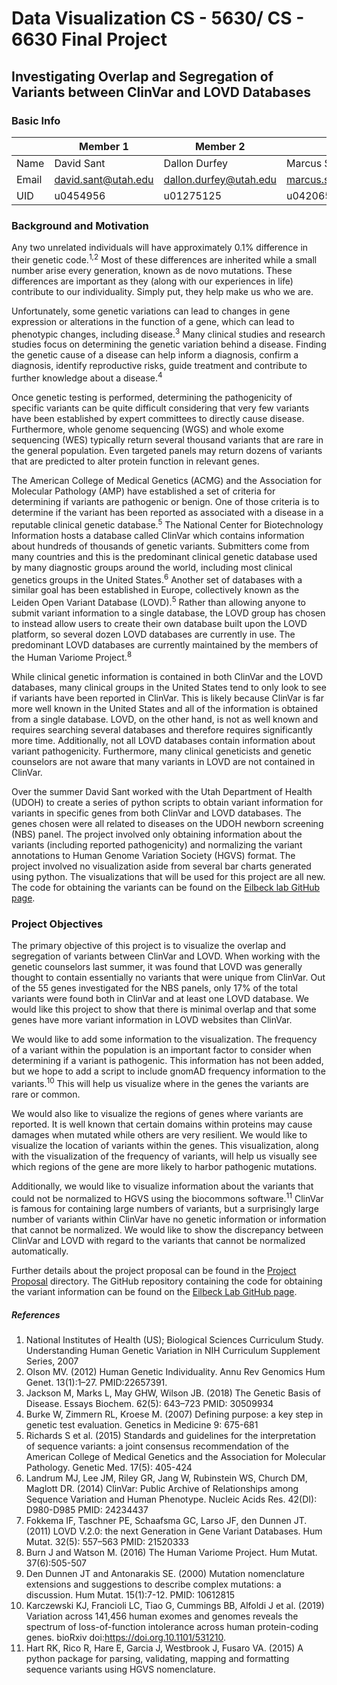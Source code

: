 
# **Data Visualization CS - 5630/ CS - 6630 Final Project**
## Investigating Overlap and Segregation of Variants between ClinVar and LOVD Databases

### Basic Info

|   	| Member 1| Member 2| Member 3|
|---	|---	|---	|---	|
|Name|David Sant|Dallon Durfey|Marcus Stucki|
|Email|david.sant@utah.edu|dallon.durfey@utah.edu|marcus.stucki@hsc.utah.edu|
|UID|u0454956|u01275125|u0420655|


### Background and Motivation

Any two unrelated individuals will have approximately 0.1% difference in their genetic code.<sup>1,2</sup> Most of these differences are inherited while a small number arise every generation, known as de novo mutations. These differences are important as they (along with our experiences in life) contribute to our individuality. Simply put, they help make us who we are.

Unfortunately, some genetic variations can lead to changes in gene expression or alterations in the function of a gene, which can lead to phenotypic changes, including disease.<sup>3</sup> Many clinical studies and research studies focus on determining the genetic variation behind a disease. Finding the genetic cause of a disease can help inform a diagnosis, confirm a diagnosis, identify reproductive risks, guide treatment and contribute to further knowledge about a disease.<sup>4</sup>  

Once genetic testing is performed, determining the pathogenicity of specific variants can be quite difficult considering that very few variants have been established by expert committees to directly cause disease. Furthermore, whole genome sequencing (WGS) and whole exome sequencing (WES) typically return several thousand variants that are rare in the general population. Even targeted panels may return dozens of variants that are predicted to alter protein function in relevant genes.

The American College of Medical Genetics (ACMG) and the Association for Molecular Pathology (AMP) have established a set of criteria for determining if variants are pathogenic or benign. One of those criteria is to determine if the variant has been reported as associated with a disease in a reputable clinical genetic database.<sup>5</sup> The National Center for Biotechnology Information hosts a database called ClinVar which contains information about hundreds of thousands of genetic variants. Submitters come from many countries and this is the predominant clinical genetic database used by many diagnostic groups around the world, including most clinical genetics groups in the United States.<sup>6</sup> Another set of databases with a similar goal has been established in Europe, collectively known as the Leiden Open Variant Database (LOVD).<sup>5</sup> Rather than allowing anyone to submit variant information to a single database, the LOVD group has chosen to instead allow users to create their own database built upon the LOVD platform, so several dozen LOVD databases are currently in use. The predominant LOVD databases are currently maintained by the members of the Human Variome Project.<sup>8</sup>


While clinical genetic information is contained in both ClinVar and the LOVD databases, many clinical groups in the United States tend to only look to see if variants have been reported in ClinVar. This is likely because ClinVar is far more well known in the United States and all of the information is obtained from a single database. LOVD, on the other hand, is not as well known and requires searching several databases and therefore requires significantly more time. Additionally, not all LOVD databases contain information about variant pathogenicity. Furthermore, many clinical geneticists and genetic counselors are not aware that many variants in LOVD are not contained in ClinVar.


Over the summer David Sant worked with the Utah Department of Health (UDOH) to create a series of python scripts to obtain variant information for variants in specific genes from both ClinVar and LOVD databases. The genes chosen were all related to diseases on the UDOH newborn screening (NBS) panel. The project involved only obtaining information about the variants (including reported pathogenicity) and normalizing the variant annotations to Human Genome Variation Society (HGVS) format. The project involved no visualization aside from several bar charts generated using python. The visualizations that will be used for this project are all new. The code for obtaining the variants can be found on the [Eilbeck lab GitHub page](https://github.com/eilbecklab/Utah-DOH-newborn-screening).


### Project Objectives

The primary objective of this project is to visualize the overlap and segregation of variants between ClinVar and LOVD. When working with the genetic counselors last summer, it was found that LOVD was generally thought to contain essentially no variants that were unique from ClinVar. Out of the 55 genes investigated for the NBS panels, only 17% of the total variants were found both in ClinVar and at least one LOVD database. We would like this project to show that there is minimal overlap and that some genes have more variant information in LOVD websites than ClinVar.


We would like to add some information to the visualization. The frequency of a variant within the population is an important factor to consider when determining if a variant is pathogenic. This information has not been added, but we hope to add a script to include gnomAD frequency information to the variants.<sup>10</sup> This will help us visualize where in the genes the variants are rare or common.

We would also like to visualize the regions of genes where variants are reported. It is well known that certain domains within proteins may cause damages when mutated while others are very resilient. We would like to visualize the location of variants within the genes. This visualization, along with the visualization of the frequency of variants, will help us visually see which regions of the gene are more likely to harbor pathogenic mutations.

Additionally, we would like to visualize information about the variants that could not be normalized to HGVS using the biocommons software.<sup>11</sup> ClinVar is famous for containing large numbers of variants, but a surprisingly large number of variants within ClinVar have no genetic information or information that cannot be normalized. We would like to show the discrepancy between ClinVar and LOVD with regard to the variants that cannot be normalized automatically.

Further details about the project proposal can be found in the [Project Proposal](project-proposal) directory. The GitHub repository containing the code for obtaining the variant information can be found on the [Eilbeck Lab GitHub page](https://github.com/eilbecklab/Utah-DOH-newborn-screening).


##### References

1. National Institutes of Health (US); Biological Sciences Curriculum Study. Understanding Human Genetic Variation in NIH Curriculum Supplement Series, 2007
2. Olson MV. (2012) Human Genetic Individuality. Annu Rev Genomics Hum Genet. 13(1):1–27. PMID:22657391.
3. Jackson M, Marks L, May GHW, Wilson JB. (2018) The Genetic Basis of Disease. Essays Biochem. 62(5): 643–723 PMID: 30509934
4. Burke W, Zimmern RL, Kroese M. (2007) Defining purpose: a key step in genetic test evaluation. Genetics in Medicine 9: 675-681
5. Richards S et al. (2015) Standards and guidelines for the interpretation of sequence variants: a joint consensus recommendation of the American College of Medical Genetics and the Association for Molecular Pathology. Genetic Med. 17(5): 405-424
6. Landrum MJ, Lee JM, Riley GR, Jang W, Rubinstein WS, Church DM, Maglott DR. (2014) ClinVar: Public Archive of Relationships among Sequence Variation and Human Phenotype. Nucleic Acids Res. 42(DI): D980-D985 PMID: 24234437
7. Fokkema IF, Taschner PE, Schaafsma GC, Larso JF, den Dunnen JT. (2011) LOVD V.2.0: the next Generation in Gene Variant Databases. Hum Mutat. 32(5): 557–563 PMID: 21520333
8. Burn J and Watson M. (2016) The Human Variome Project. Hum Mutat. 37(6):505-507
9. Den Dunnen JT and Antonarakis SE. (2000)  Mutation nomenclature extensions and suggestions to describe complex mutations: a discussion. Hum Mutat. 15(1):7-12. PMID: 10612815
10. Karczewski KJ, Francioli LC, Tiao G, Cummings BB, Alfoldi J et al. (2019) Variation across 141,456 human exomes and genomes reveals the spectrum of loss-of-function intolerance across human protein-coding genes. bioRxiv doi:https://doi.org.10.1101/531210.
11. Hart RK, Rico R, Hare E, Garcia J, Westbrook J, Fusaro VA. (2015) A python package for parsing, validating, mapping and formatting sequence variants using HGVS nomenclature.



```python

```
